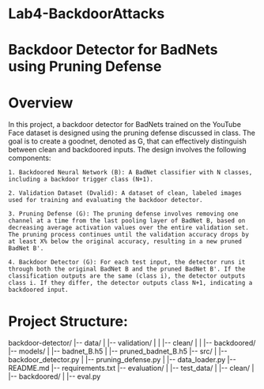# Lab4-BackdoorAttacks
# Backdoor Detector for BadNets using Pruning Defense
# Overview

In this project, a backdoor detector for BadNets trained on the YouTube Face dataset is designed using the pruning defense discussed in class. The goal is to create a goodnet, denoted as G, that can effectively distinguish between clean and backdoored inputs. The design involves the following components:

    1. Backdoored Neural Network (B): A BadNet classifier with N classes, including a backdoor trigger class (N+1).

    2. Validation Dataset (Dvalid): A dataset of clean, labeled images used for training and evaluating the backdoor detector.

    3. Pruning Defense (G): The pruning defense involves removing one channel at a time from the last pooling layer of BadNet B, based on decreasing average activation values over the entire validation set. The pruning process continues until the validation accuracy drops by at least X% below the original accuracy, resulting in a new pruned BadNet B'.

    4. Backdoor Detector (G): For each test input, the detector runs it through both the original BadNet B and the pruned BadNet B'. If the classification outputs are the same (class i), the detector outputs class i. If they differ, the detector outputs class N+1, indicating a backdoored input.

  #  Project Structure:
backdoor-detector/
|-- data/
|   |-- validation/
|   |   |-- clean/
|   |   |-- backdoored/
|-- models/
|   |-- badnet_B.h5
|   |-- pruned_badnet_B.h5
|-- src/
|   |-- backdoor_detector.py
|   |-- pruning_defense.py
|   |-- data_loader.py
|-- README.md
|-- requirements.txt
|-- evaluation/
|   |-- test_data/
|       |-- clean/
|       |-- backdoored/
|   |-- eval.py


